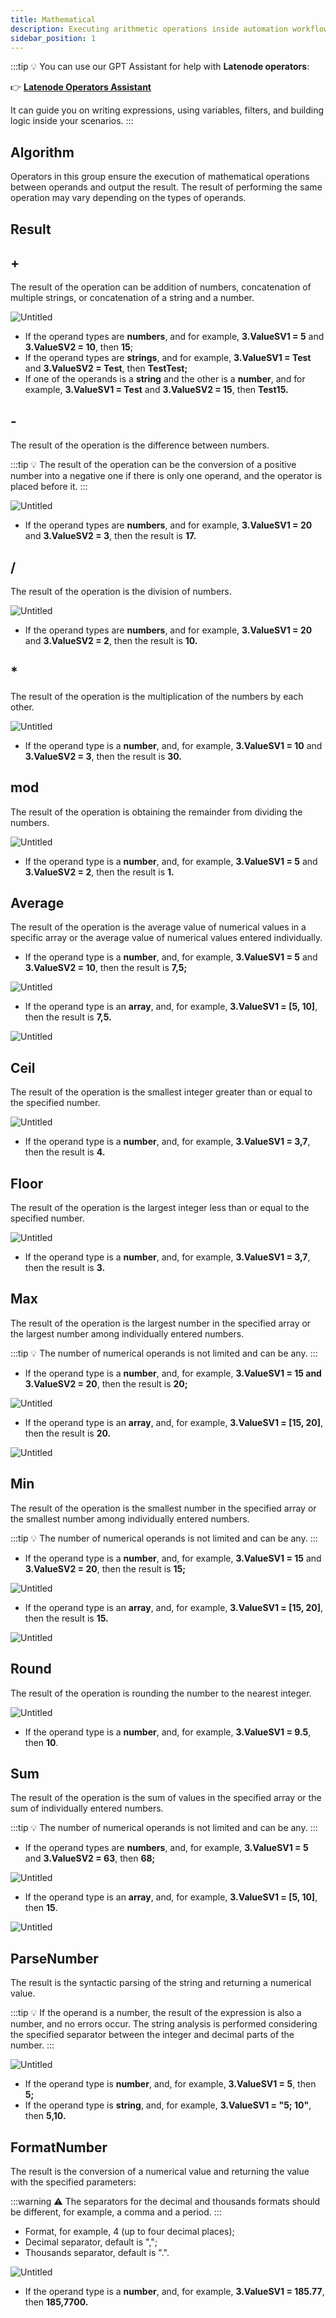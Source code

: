 ```yaml
---
title: Mathematical
description: Executing arithmetic operations inside automation workflows.
sidebar_position: 1
---
```


:::tip
💡 You can use our GPT Assistant for help with **Latenode operators**:

👉 [**Latenode Operators Assistant**](https://chatgpt.com/g/g-67d704425c088191b741075e2b0f9815-latenode-operators-assistant)

It can guide you on writing expressions, using variables, filters, and building logic inside your scenarios.
:::

## Algorithm

Operators in this group ensure the execution of mathematical operations between operands and output the result. The result of performing the same operation may vary depending on the types of operands.

## Result

## +

The result of the operation can be addition of numbers, concatenation of multiple strings, or concatenation of a string and a number.  

![Untitled](./untitled.png)

- If the operand types are **numbers**, and for example, **3.ValueSV1 = 5** and **3.ValueSV2 = 10**, then **15**;  
- If the operand types are **strings**, and for example, **3.ValueSV1 = Test** and **3.ValueSV2 = Test**, then **TestTest;**  
- If one of the operands is a **string** and the other is a **number**, and for example, **3.ValueSV1 = Test** and **3.ValueSV2 = 15**, then **Test15.**  

## -

The result of the operation is the difference between numbers.  

:::tip
💡 The result of the operation can be the conversion of a positive number into a negative one if there is only one operand, and the operator is placed before it.
:::

![Untitled](./untitled_1.png)

- If the operand types are **numbers**, and for example, **3.ValueSV1 = 20** and **3.ValueSV2 = 3**, then the result is **17.**  

## /

The result of the operation is the division of numbers.  

![Untitled](./untitled_2.png)

- If the operand types are **numbers**, and for example, **3.ValueSV1 = 20** and **3.ValueSV2 = 2**, then the result is **10.**  

## *

The result of the operation is the multiplication of the numbers by each other.  

![Untitled](./untitled_3.png)

- If the operand type is a **number**, and, for example, **3.ValueSV1 = 10** and **3.ValueSV2 = 3**, then the result is **30.**  

## mod

The result of the operation is obtaining the remainder from dividing the numbers.  

![Untitled](./untitled_4.png)

- If the operand type is a **number**, and, for example, **3.ValueSV1 = 5** and **3.ValueSV2 = 2**, then the result is **1.**  

## Average

The result of the operation is the average value of numerical values in a specific array or the average value of numerical values entered individually.  

- If the operand type is a **number**, and, for example, **3.ValueSV1 = 5** and **3.ValueSV2 = 10**, then the result is **7,5;**  

![Untitled](./untitled_5.png)

- If the operand type is an **array**, and, for example, **3.ValueSV1 = [5, 10]**, then the result is **7,5.**  

![Untitled](./untitled_6.png)

## Сeil

The result of the operation is the smallest integer greater than or equal to the specified number.  

![Untitled](./untitled_7.png)

- If the operand type is a **number**, and, for example, **3.ValueSV1 = 3,7**, then the result is **4.**  

## Floor

The result of the operation is the largest integer less than or equal to the specified number.  

![Untitled](./untitled_8.png)

- If the operand type is a **number**, and, for example, **3.ValueSV1 = 3,7**, then the result is **3.**  

## Max

The result of the operation is the largest number in the specified array or the largest number among individually entered numbers.  

:::tip
💡 The number of numerical operands is not limited and can be any.
:::

- If the operand type is a **number**, and, for example, **3.ValueSV1 = 15 and 3.ValueSV2 = 20**, then the result is **20;**  

![Untitled](./untitled_9.png)

- If the operand type is an **array**, and, for example, **3.ValueSV1 = [15, 20]**, then the result is **20.**  

![Untitled](./untitled_10.png)

## Min

The result of the operation is the smallest number in the specified array or the smallest number among individually entered numbers.  

:::tip
💡 The number of numerical operands is not limited and can be any.
:::

- If the operand type is a **number**, and, for example, **3.ValueSV1 = 15** and **3.ValueSV2 = 20**, then the result is **15;**  

![Untitled](./untitled_11.png)

- If the operand type is an **array**, and, for example, **3.ValueSV1 = [15, 20]**, then the result is **15.**  

![Untitled](./untitled_12.png)

## Round

The result of the operation is rounding the number to the nearest integer.  

![Untitled](./untitled_13.png)

- If the operand type is a **number**, and, for example, **3.ValueSV1 = 9.5**, then **10**.  

## Sum

The result of the operation is the sum of values in the specified array or the sum of individually entered numbers.  

:::tip
💡 The number of numerical operands is not limited and can be any.
:::

- If the operand types are **numbers**, and, for example, **3.ValueSV1 = 5** and **3.ValueSV2 = 63**, then **68;**  

![Untitled](./untitled_14.png)

- If the operand type is an **array**, and, for example, **3.ValueSV1 = [5, 10]**, then **15**.  

![Untitled](./untitled_15.png)

## ParseNumber

The result is the syntactic parsing of the string and returning a numerical value.  

:::tip
💡 If the operand is a number, the result of the expression is also a number, and no errors occur. The string analysis is performed considering the specified separator between the integer and decimal parts of the number.
:::

![Untitled](./untitled_16.png)

- If the operand type is **number**, and, for example, **3.ValueSV1 = 5**, then **5;**  
- If the operand type is **string**, and, for example, **3.ValueSV1 = "5; 10"**, then **5,10.**  

## FormatNumber

The result is the conversion of a numerical value and returning the value with the specified parameters:  

:::warning
⚠️ The separators for the decimal and thousands formats should be different, for example, a comma and a period.
:::

- Format, for example, 4 (up to four decimal places);  
- Decimal separator, default is ",";  
- Thousands separator, default is ".".  

![Untitled](./untitled_17.png)

- If the operand type is a **number**, and, for example, **3.ValueSV1 = 185.77**, then **185,7700.**  
